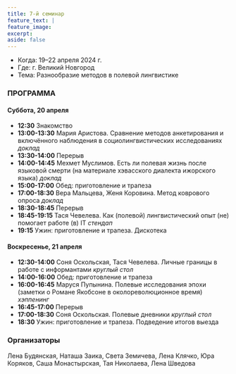 ```yaml
---
title: 7-й семинар
feature_text: |
feature_image: 
excerpt: 
aside: false
---
```


- Когда: 19–22 апреля 2024 г.
- Где: г. Великий Новгород
- Тема: Разнообразие методов в полевой лингвистике 

### ПРОГРАММА

#### Суббота, 20 апреля

- **12:30** Знакомство
- **13:00-13:30** Мария Аристова. Сравнение методов анкетирования и включённого наблюдения в социолингвистических исследованиях
*доклад*
- **13:30-14:00** Перерыв
- **14:00-14:45** Мехмет Муслимов. Есть ли полевая жизнь после языковой смерти (на материале хэвасского диалекта ижорского языка)
*доклад*
- **15:00-17:00** Обед: приготовление и трапеза
- **17:00-18:30** Вера Мальцева, Женя Коровина. Метод коврового опроса
*доклад*
- **18:30-18:45** Перерыв
- **18:45-19:15** Тася Чевелева. Как (полевой) лингвистический опыт (не) помогает работе (в) IT
*стендап*
- **19:15** Ужин: приготовление и трапеза. Дискотека


#### Воскресенье, 21 апреля
- **12:30-14:00** Соня Оскольская, Тася Чевелева. Личные границы в работе с информантами
*круглый стол*
- **14:00-16:00** Обед: приготовление и трапеза
- **16:00-16:45** Маруся Пупынина. Полевые исследования эпохи (заметки о Романе Якобсоне в околореволюционное время)
*хэппенинг*
- **16:45-17:00** Перерыв
- **17:00-18:30** Соня Оскольская. Полевые дневники
*круглый стол*
- **18:30** Ужин: приготовление и трапеза. Подведение итогов выезда


### Организаторы

Лена Будянская, Наташа Заика, Света Земичева, Лена Клячко, Юра Коряков, Саша Монастырская, Тая Николаева, Лена Шведова